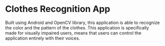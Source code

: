 # Clothes Recognition App

Built using Android and OpenCV library, this application is able to recognize the color and the pattern of the clothes. This application is specifically made for visually impaired users, means that users can control the application entirely with their voices.
